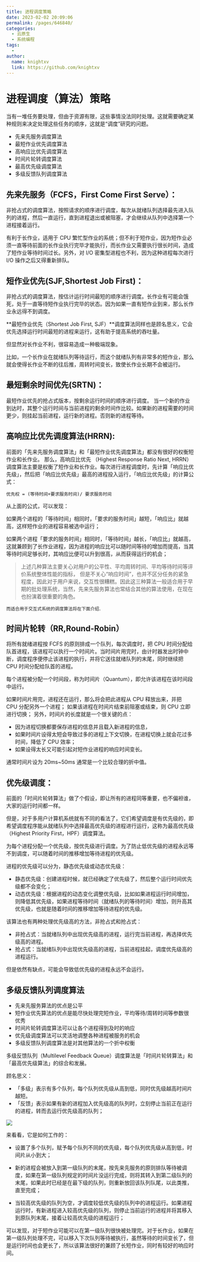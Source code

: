 ```yaml
---
title: 进程调度策略
date: 2023-02-02 20:09:06
permalink: /pages/646840/
categories:
  - 云原生
  - 系统编程
tags:
  - 
author: 
  name: knightxv
  link: https://github.com/knightxv
---
```

# 进程调度（算法）策略

当有一堆任务要处理，但由于资源有限，这些事情没法同时处理。这就需要确定某种规则来决定处理这些任务的顺序，这就是“调度”研究的问题。

-   先来先服务调度算法
-   最短作业优先调度算法
-   高响应比优先调度算法
-   时间片轮转调度算法
-   最高优先级调度算法
-   多级反馈队列调度算法

## 先来先服务（FCFS，First Come First Serve）：

非抢占式的调度算法，按照请求的顺序进行调度，每次从就绪队列选择最先进入队列的进程，然后一直运行，直到进程退出或被阻塞，才会继续从队列中选择第一个进程接着运行。

有利于长作业，适用于 CPU 繁忙型作业的系统；但不利于短作业，因为短作业必须一直等待前面的长作业执行完毕才能执行，而长作业又需要执行很长时间，造成了短作业等待时间过长。另外，对 I/O 密集型进程也不利，因为这种进程每次进行 I/O 操作之后又得重新排队。

## 短作业优先(SJF,Shortest Job First)：

非抢占式的调度算法，按估计运行时间最短的顺序进行调度。长作业有可能会饿死，处于一直等待短作业执行完毕的状态。因为如果一直有短作业到来，那么长作业永远得不到调度。

**最短作业优先（Shortest Job First, SJF）**调度算法同样也是顾名思义，它会优先选择运行时间最短的进程来运行，这有助于提高系统的吞吐量。

但显然对长作业不利，很容易造成一种极端现象。

比如，一个长作业在就绪队列等待运行，而这个就绪队列有非常多的短作业，那么就会使得长作业不断的往后推，周转时间变长，致使长作业长期不会被运行。

## 最短剩余时间优先(SRTN)：

最短作业优先的抢占式版本，按剩余运行时间的顺序进行调度。 当一个新的作业到达时，其整个运行时间与当前进程的剩余时间作比较。如果新的进程需要的时间更少，则挂起当前进程，运行新的进程。否则新的进程等待。

## 高响应比优先调度算法(HRRN):

前面的「先来先服务调度算法」和「最短作业优先调度算法」都没有很好的权衡短作业和长作业。
那么，高响应比优先 （Highest Response Ratio Next, HRRN）调度算法主要是权衡了短作业和长作业。每次进行进程调度时，先计算「响应比优先级」，然后把「响应比优先级」最高的进程投入运行，「响应比优先级」的计算公式：

```shell
优先权 = (等待时间+要求服务时间)/ 要求服务时间
```

从上面的公式，可以发现：

如果两个进程的「等待时间」相同时，「要求的服务时间」越短，「响应比」就越高，这样短作业的进程容易被选中运行；

如果两个进程「要求的服务时间」相同时，「等待时间」越长，「响应比」就越高，这就兼顾到了长作业进程，因为进程的响应比可以随时间等待的增加而提高，当其等待时间足够长时，其响应比便可以升到很高，从而获得运行的机会；

> 上述几种算法主要关心对用户的公平性、平均周转时间、平均等待时间等评价系统整体性能的指标，
> 但是不关心“响应时间”，也并不区分任务的紧急程度，因此对于用户来说，交互性很糟糕。因此这三种算法一般适合用于早期的批处理系统，当然，先来先服务算法也常结合其他的算法使用，在现在也扮演着很重要的角色。

`而适合用于交互式系统的调度算法将在下面介绍`.

## 时间片轮转（RR,Round-Robin）

将所有就绪进程按 FCFS 的原则排成一个队列，每次调度时，把 CPU 时间分配给队首进程，该进程可以执行一个时间片。当时间片用完时，由计时器发出时钟中断，调度程序便停止该进程的执行，并将它送往就绪队列的末尾，同时继续把 CPU 时间分配给队首的进程。

每个进程被分配一个时间段，称为时间片（Quantum），即允许该进程在该时间段中运行。

如果时间片用完，进程还在运行，那么将会把此进程从 CPU 释放出来，并把 CPU 分配另外一个进程；
如果该进程在时间片结束前阻塞或结束，则 CPU 立即进行切换；
另外，时间片的长度就是一个很关键的点：

-   因为进程切换都要保存进程的信息并且载入新进程的信息，
-   如果时间片设得太短会导致过多的进程上下文切换，在进程切换上就会花过多时间，降低了 CPU 效率；
-   如果设得太长又可能引起对短作业进程的响应时间变长。

通常时间片设为 20ms~50ms 通常是一个比较合理的折中值。

## 优先级调度：

前面的「时间片轮转算法」做了个假设，即让所有的进程同等重要，也不偏袒谁，大家的运行时间都一样。

但是，对于多用户计算机系统就有不同的看法了，它们希望调度是有优先级的，即希望调度程序能从就绪队列中选择最高优先级的进程进行运行，这称为最高优先级（Highest Priority First，HPF）调度算法。

为每个进程分配一个优先级，按优先级进行调度。为了防止低优先级的进程永远等不到调度，可以随着时间的推移增加等待进程的优先级。

进程的优先级可以分为，静态优先级或动态优先级：

-   静态优先级：创建进程时候，就已经确定了优先级了，然后整个运行时间优先级都不会变化；
-   动态优先级：根据进程的动态变化调整优先级，比如如果进程运行时间增加，则降低其优先级，如果进程等待时间（就绪队列的等待时间）增加，则升高其优先级，也就是随着时间的推移增加等待进程的优先级。

该算法也有两种处理优先级高的方法，非抢占式和抢占式：

-   非抢占式：当就绪队列中出现优先级高的进程，运行完当前进程，再选择优先级高的进程。
-   抢占式：当就绪队列中出现优先级高的进程，当前进程挂起，调度优先级高的进程运行。

但是依然有缺点，可能会导致低优先级的进程永远不会运行。

## 多级反馈队列调度算法

-   先来先服务算法的优点是公平
-   短作业优先算法的优点是能尽快处理完短作业，平均等待/周转时间等参数很优秀
-   时间片轮转调度算法可以让各个进程得到及时的响应
-   优先级调度算法可以灵活地调整各种进程被服务的机会
-   多级反馈队列调度算法是对其他算法的一个折中权衡

多级反馈队列（Multilevel Feedback Queue）调度算法是「时间片轮转算法」和「最高优先级算法」的综合和发展。

顾名思义：

-   「多级」表示有多个队列，每个队列优先级从高到低，同时优先级越高时间片越短。
-   「反馈」表示如果有新的进程加入优先级高的队列时，立刻停止当前正在运行的进程，转而去运行优先级高的队列；

![](https://jsd.cdn.zzko.cn/gh/knightxv/image-hosting@master/20230202/xt-10.2sw23g9kyai0.webp)

来看看，它是如何工作的：

-   设置了多个队列，赋予每个队列不同的优先级，每个队列优先级从高到低，时间片从小到大；

-   新的进程会被放入到第一级队列的末尾，按先来先服务的原则排队等待被调度，如果在第一级队列规定的时间片没运行完成，则将其转入到第二级队列的末尾，如果此时已经是在最下级的队列，则重新放回该队列队尾，以此类推，直至完成；

-   当较高优先级的队列为空，才调度较低优先级的队列中的进程运行。如果进程运行时，有新进程进入较高优先级的队列，则停止当前运行的进程并将其移入到原队列末尾，接着让较高优先级的进程运行；

可以发现，对于短作业可能可以在第一级队列很快被处理完。对于长作业，如果在第一级队列处理不完，可以移入下次队列等待被执行，虽然等待的时间变长了，但是运行时间也会更长了，所以该算法很好的兼顾了长短作业，同时有较好的响应时间。
